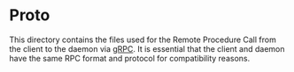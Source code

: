 # Proto

This directory contains the files used for the Remote Procedure Call from the client to the daemon via [gRPC](https://grpc.io/). 
It is essential that the client and daemon have the same RPC format and protocol for compatibility reasons. 
